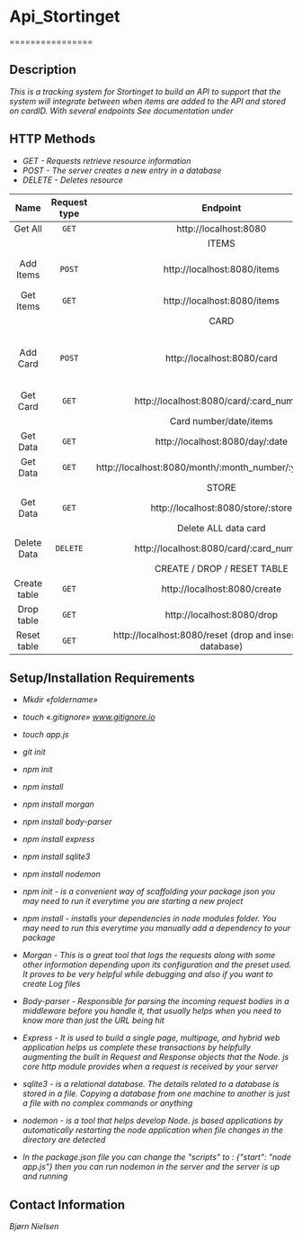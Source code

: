 # Api_Stortinget

================

## Description

_This is a tracking system for Stortinget to build an API to support that the system will integrate between when items are added to the API and stored on cardID. With several endpoints See documentation under_

## HTTP Methods

- _GET - Requests retrieve resource information_
- _POST - The server creates a new entry in a database_
- _DELETE - Deletes resource_

|     Name     | Request type |                            Endpoint                            |                                   Body                                    |
| :----------: | :----------: | :------------------------------------------------------------: | :-----------------------------------------------------------------------: |
|   Get All    |    `GET`     |                     http://localhost:8080                      |                                                                           |
|              |              |                             ITEMS                              |                                                                           |
|  Add Items   |    `POST`    |                  http://localhost:8080/items                   |           { name:"string", category:"string", price:"number" }            |
|  Get Items   |    `GET`     |                  http://localhost:8080/items                   |                                                                           |
|              |              |                              CARD                              |                                                                           |
|   Add Card   |    `POST`    |                   http://localhost:8080/card                   | { card_number:"number", store: "string", adress:"string", date:"string" } |
|   Get Card   |    `GET`     |            http://localhost:8080/card/:card_number             |                                                                           |
|              |              |                     Card number/date/items                     |                                                                           |
|   Get Data   |    `GET`     |                http://localhost:8080/day/:date                 |                                                                           |
|   Get Data   |    `GET`     |     http://localhost:8080/month/:month_number/:year_number     |                                                                           |
|              |              |                             STORE                              |                                                                           |
|   Get Data   |    `GET`     |               http://localhost:8080/store/:store               |                                                                           |
|              |              |                      Delete ALL data card                      |                                                                           |
| Delete Data  |   `DELETE`   |            http://localhost:8080/card/:card_number             |                                                                           |
|              |              |                  CREATE / DROP / RESET TABLE                   |                                                                           |
| Create table |    `GET`     |                  http://localhost:8080/create                  |                                                                           |
|  Drop table  |    `GET`     |                   http://localhost:8080/drop                   |                                                                           |
| Reset table  |    `GET`     | http://localhost:8080/reset (drop and insert data to database) |                                                                           |

## Setup/Installation Requirements

- _Mkdir «foldername»_
- _touch «.gitignore» www.gitignore.io_
- _touch app.js_
- _git init_
- _npm init_
- _npm install_
- _npm install morgan_
- _npm install body-parser_
- _npm install express_
- _npm install sqlite3_
- _npm install nodemon_

- _npm init - is a convenient way of scaffolding your package json you may need to run it everytime you are starting a new project_

- _npm install - installs your dependencies in node modules folder. You may need to run this everytime you manually add a dependency to your package_

- _Morgan - This is a great tool that logs the requests along with some other information depending upon its configuration and the preset used. It proves to be very helpful while debugging and also if you want to create Log files_

- _Body-parser - Responsible for parsing the incoming request bodies in a middleware before you handle it, that usually helps when you need to know more than just the URL being hit_

- _Express - It is used to build a single page, multipage, and hybrid web application helps us complete these transactions by helpfully augmenting the built in Request and Response objects that the Node. js core http module provides when a request is received by your server_

- _sqlite3 - is a relational database. The details related to a database is stored in a file. Copying a database from one machine to another is just a file with no complex commands or anything_

- _nodemon - is a tool that helps develop Node. js based applications by automatically restarting the node application when file changes in the directory are detected_

- _In the package.json file you can change the "scripts" to : {"start": "node app.js"} then you can run nodemon in the server and the server is up and running_

## Contact Information

_Bjørn Nielsen_
